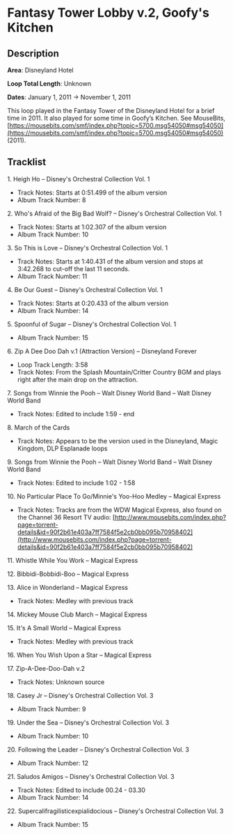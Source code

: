 # Fantasy Tower Lobby v.2, Goofy's Kitchen

## Description

**Area**: Disneyland Hotel

**Loop Total Length**: Unknown

**Dates**: January 1, 2011 → November 1, 2011

This loop played in the Fantasy Tower of the Disneyland Hotel for a brief time in 2011. It also played for some time in Goofy’s Kitchen. See MouseBits, [https://mousebits.com/smf/index.php?topic=5700.msg54050#msg54050](https://mousebits.com/smf/index.php?topic=5700.msg54050#msg54050) (2011).

## Tracklist

1\. Heigh Ho – Disney's Orchestral Collection Vol. 1 

- Track Notes: Starts at 0:51.499 of the album version
- Album Track Number: 8

2\. Who's Afraid of the Big Bad Wolf? – Disney's Orchestral Collection Vol. 1 

- Track Notes: Starts at 1:02.307 of the album version
- Album Track Number: 10

3\. So This is Love – Disney's Orchestral Collection Vol. 1 

- Track Notes: Starts at 1:40.431 of the album version and stops at 3:42.268 to cut-off the last 11 seconds.
- Album Track Number: 11

4\. Be Our Guest – Disney's Orchestral Collection Vol. 1 

- Track Notes: Starts at 0:20.433 of the album version
- Album Track Number: 14

5\. Spoonful of Sugar – Disney's Orchestral Collection Vol. 1 

- Album Track Number: 15

6\. Zip A Dee Doo Dah v.1 (Attraction Version) – Disneyland Forever

- Loop Track Length: 3:58
- Track Notes: From the Splash Mountain/Critter Country BGM and plays right after the main drop on the attraction.

7\. Songs from Winnie the Pooh – Walt Disney World Band – Walt Disney World Band

- Track Notes: Edited to include 1:59 - end

8\. March of the Cards

- Track Notes: Appears to be the version used in the Disneyland, Magic Kingdom, DLP Esplanade loops

9\. Songs from Winnie the Pooh – Walt Disney World Band – Walt Disney World Band

- Track Notes: Edited to include 1:02 - 1:58

10\. No Particular Place To Go/Minnie's Yoo-Hoo Medley – Magical Express

- Track Notes: Tracks are from the WDW Magical Express, also found on the Channel 36 Resort TV audio: [http://www.mousebits.com/index.php?page=torrent-details&id=90f2b61e403a7ff7584f5e2cb0bb095b70958402](http://www.mousebits.com/index.php?page=torrent-details&id=90f2b61e403a7ff7584f5e2cb0bb095b70958402)

11\. Whistle While You Work – Magical Express



12\. Bibbidi-Bobbidi-Boo – Magical Express



13\. Alice in Wonderland – Magical Express

- Track Notes: Medley with previous track

14\. Mickey Mouse Club March – Magical Express



15\. It's A Small World – Magical Express

- Track Notes: Medley with previous track

16\. When You Wish Upon a Star – Magical Express



17\. Zip-A-Dee-Doo-Dah v.2

- Track Notes: Unknown source

18\. Casey Jr – Disney's Orchestral Collection Vol. 3

- Album Track Number: 9

19\. Under the Sea – Disney's Orchestral Collection Vol. 3

- Album Track Number: 10

20\. Following the Leader – Disney's Orchestral Collection Vol. 3

- Album Track Number: 12

21\. Saludos Amigos – Disney's Orchestral Collection Vol. 3

- Track Notes: Edited to include 00.24 - 03.30
- Album Track Number: 14

22\. Supercalifragilisticexpialidocious – Disney's Orchestral Collection Vol. 3

- Album Track Number: 15
